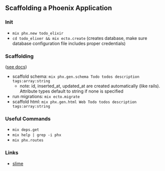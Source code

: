 ## Scaffolding a Phoenix Application

### Init
- `mix phx.new todo_elixir`
- `cd todo_elixer && mix ecto.create` (creates database, make sure database configuration file includes proper credentials)

### Scaffolding
([see docs](https://hexdocs.pm/phoenix/1.3.2/Mix.Tasks.Phx.Gen.Schema.html))
- scaffold schema: `mix phx.gen.schema Todo todos description tags:array:string`
    - note: id, inserted_at, updated_at are created automatically (like rails). Attribute types default to string if none is specified
- run migrations: `mix ecto.migrate`
- scaffold html: `mix phx.gen.html Web Todo todos description tags:array:string`

### Useful Commands
- `mix deps.get`
- `mix help | grep -i phx`
- `mix phx.routes`

### Links
- [slime](https://github.com/slime-lang/slime)